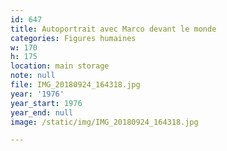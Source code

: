 ```yaml
---
id: 647
title: Autoportrait avec Marco devant le monde
categories: Figures humaines
w: 170
h: 175
location: main storage
note: null
file: IMG_20180924_164318.jpg
year: '1976'
year_start: 1976
year_end: null
image: /static/img/IMG_20180924_164318.jpg

---
```

